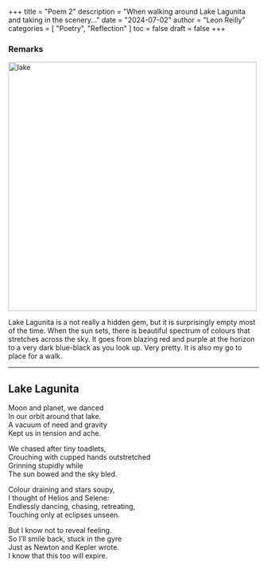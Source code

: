 +++
title = "Poem 2"
description = "When walking around Lake Lagunita and taking in the scenery..."
date = "2024-07-02"
author = "Leon Reilly"
categories = [
    "Poetry",
    "Reflection"
]
toc = false
draft = false
+++

### Remarks

<img src="/IMG_2220.jpeg" alt="lake" width= "500">

Lake Lagunita is a not really a hidden gem, but it is surprisingly empty most of the time. When the sun sets, there is beautiful spectrum of colours that stretches across the sky. It goes from blazing red and purple at the horizon to a very dark blue-black as you look up. Very pretty. It is also my go to place for a walk. 

---

## Lake Lagunita

Moon and planet, we danced \
In our orbit around that lake.\
A vacuum of need and gravity\
Kept us in tension and ache.

We chased after tiny toadlets,\
Crouching with cupped hands outstretched\
Grinning stupidly while\
The sun bowed and the sky bled.

Colour draining and stars soupy,\
I thought of Helios and Selene:\
Endlessly dancing, chasing, retreating,\
Touching only at eclipses unseen.

But I know not to reveal feeling.\
So I’ll smile back, stuck in the gyre\
Just as Newton and Kepler wrote.\
I know that this too will expire.

